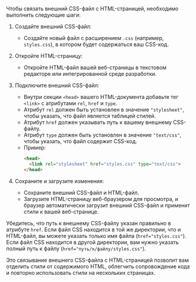 Чтобы связать внешний CSS-файл с HTML-страницей, необходимо выполнить следующие шаги:

1. Создайте внешний CSS-файл:
   - Создайте новый файл с расширением `.css` (например, `styles.css`), в котором будет содержаться ваш CSS-код.

2. Откройте HTML-страницу:
   - Откройте HTML-файл вашей веб-страницы в текстовом редакторе или интегрированной среде разработки.

3. Подключите внешний CSS-файл:
   - Внутри секции `<head>` вашего HTML-документа добавьте тег `<link>` с атрибутами `rel`, `href` и `type`.
   - Атрибут `rel` должен быть установлен в значение `"stylesheet"`, чтобы указать, что файл является таблицей стилей.
   - Атрибут `href` должен указывать путь к вашему внешнему CSS-файлу.
   - Атрибут `type` должен быть установлен в значение `"text/css"`, чтобы указать, что файл содержит CSS-код.
   - Пример:
     ```html
     <head>
       <link rel="stylesheet" href="styles.css" type="text/css">
     </head>
     ```

4. Сохраните и загрузите изменения:
   - Сохраните внешний CSS-файл и HTML-файл.
   - Загрузите HTML-страницу веб-браузером для просмотра, и браузер автоматически загрузит внешний CSS-файл и применит стили к вашей веб-странице.

Убедитесь, что путь к внешнему CSS-файлу указан правильно в атрибуте `href`. Если файл CSS находится в той же директории, что и HTML-файл, вы можете указать только имя файла (`href="styles.css"`). Если файл CSS находится в другой директории, вам нужно указать полный путь к файлу (`href="путь/к/файлу/styles.css"`).

Это связывание внешнего CSS-файла с HTML-страницей позволит вам отделить стили от содержимого HTML, облегчить сопровождение кода и повторно использовать стили на нескольких страницах.